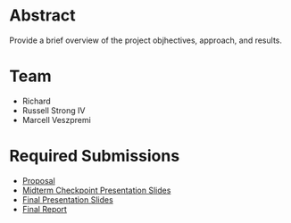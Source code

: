 # Abstract

Provide a brief overview of the project objhectives, approach, and results.

# Team

* Richard
* Russell Strong IV
* Marcell Veszpremi

# Required Submissions

* [Proposal](proposal)
* [Midterm Checkpoint Presentation Slides](http://)
* [Final Presentation Slides](http://)
* [Final Report](report)
